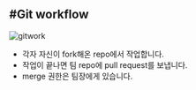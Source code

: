 #Git workflow
---
![gitwork](https://user-images.githubusercontent.com/31719859/95295239-aa0acc00-08b1-11eb-8e54-2ee6db7b4d8a.jpg)
+ 각자 자신이 fork해온 repo에서 작업합니다.
+ 작업이 끝나면 팀 repo에 pull request를 보냅니다.
+ merge 권한은 팀장에게 있습니다.
